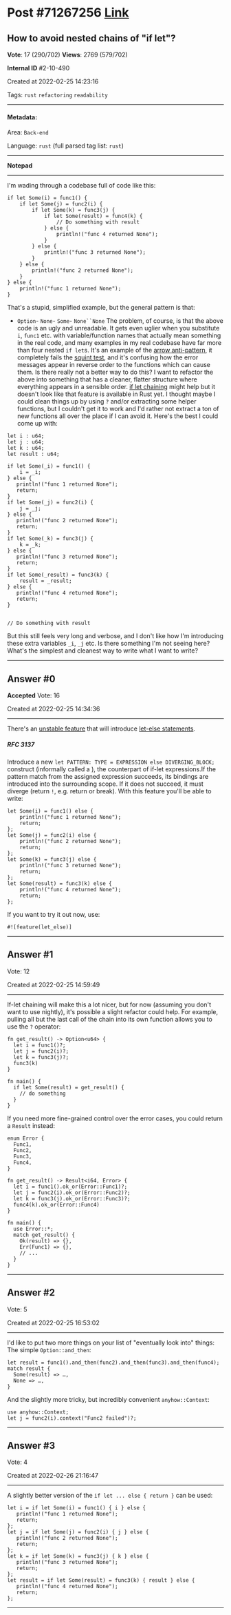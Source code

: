 
# Post \#71267256 [Link](https://stackoverflow.com/questions/71267256/)

## How to avoid nested chains of "if let"?

**Vote**: 17 (290/702) **Views**: 2769 (579/702) 

**Internal ID** \#2-10-490

Created at 2022-02-25 14:23:16

Tags: `rust` `refactoring` `readability`

----------

#### Metadata:

Area: `Back-end`

Language: `rust` (full parsed tag list: `rust`)

----------

**Notepad**


----------

I'm wading through a codebase full of code like this:
```
if let Some(i) = func1() {
    if let Some(j) = func2(i) {
        if let Some(k) = func3(j) {
            if let Some(result) = func4(k) {
                // Do something with result
            } else {
                println!("func 4 returned None");
            }
        } else {
            println!("func 3 returned None");
        }
    } else {
        println!("func 2 returned None");
    }
} else {
    println!("func 1 returned None");
}
```

That's a stupid, simplified example, but the general pattern is that:
- `Option`- `None`- `Some`- `None``None`
The problem, of course, is that the above code is an ugly and unreadable. It gets even uglier when you substitute `i`, `func1` etc. with variable/function names that actually mean something in the real code, and many examples in my real codebase have far more than four nested `if let`s. It's an example of the [arrow anti-pattern](http://wiki.c2.com/?ArrowAntiPattern), it completely fails the [squint test](https://atom.io/packages/squint-test), and it's confusing how the error messages appear in reverse order to the functions which can cause them.
Is there really not a better way to do this? I want to refactor the above into something that has a cleaner, flatter structure where everything appears in a sensible order. [if let chaining](https://rust-lang.github.io/rfcs/2497-if-let-chains.html) might help but it doesn't look like that feature is available in Rust yet. I thought maybe I could clean things up by using `?` and/or extracting some helper functions, but I couldn't get it to work and I'd rather not extract a ton of new functions all over the place if I can avoid it.
Here's the best I could come up with:
```
let i : u64;
let j : u64;
let k : u64;
let result : u64;

if let Some(_i) = func1() {
    i = _i;
} else {
   println!("func 1 returned None");
   return;
}
if let Some(_j) = func2(i) {
    j = _j;
} else {
   println!("func 2 returned None");
   return;
}
if let Some(_k) = func3(j) {
    k = _k;
} else {
   println!("func 3 returned None");
   return;
}
if let Some(_result) = func3(k) {
    result = _result;
} else {
   println!("func 4 returned None");
   return;
}


// Do something with result
```

But this still feels very long and verbose, and I don't like how I'm introducing these extra variables `_i`, `_j` etc.
Is there something I'm not seeing here? What's the simplest and cleanest way to write what I want to write?


----------
        
## Answer \#0

**Accepted** Vote: 16

Created at 2022-02-25 14:34:36

------------

There's an [unstable feature](https://github.com/rust-lang/rust/issues/87335) that will introduce [let-else statements](https://github.com/rust-lang/rfcs/blob/master/text/3137-let-else.md).
> 
##### RFC 3137

Introduce a new `let PATTERN: TYPE = EXPRESSION else DIVERGING_BLOCK;` construct (informally called a ), the counterpart of if-let expressions.If the pattern match from the assigned expression succeeds, its bindings are introduced into the surrounding scope. If it does not succeed, it must diverge (return `!`, e.g. return or break).
With this feature you'll be able to write:
```
let Some(i) = func1() else {
    println!("func 1 returned None");
    return;
};
let Some(j) = func2(i) else {
    println!("func 2 returned None");
    return;
};
let Some(k) = func3(j) else {
    println!("func 3 returned None");
    return;
};
let Some(result) = func3(k) else {
    println!("func 4 returned None");
    return;
};
```

If you want to try it out now, use:
```
#![feature(let_else)]
```



------------
    
    
## Answer \#1

 Vote: 12

Created at 2022-02-25 14:59:49

------------

If-let chaining will make this a lot nicer, but for now (assuming you don't want to use nightly), it's possible a slight refactor could help. For example, pulling all but the last call of the chain into its own function allows you to use the `?` operator:
```
fn get_result() -> Option<u64> {
  let i = func1()?;
  let j = func2(i)?;
  let k = func3(j)?;
  func3(k)
}

fn main() {
  if let Some(result) = get_result() {
    // do something
  }
}
```

If you need more fine-grained control over the error cases, you could return a `Result` instead:
```
enum Error {
  Func1,
  Func2,
  Func3,
  Func4,
}

fn get_result() -> Result<i64, Error> {
  let i = func1().ok_or(Error::Func1)?;
  let j = func2(i).ok_or(Error::Func2)?;
  let k = func3(j).ok_or(Error::Func3)?;
  func4(k).ok_or(Error::Func4)
}

fn main() {
  use Error::*;
  match get_result() {
    Ok(result) => {},
    Err(Func1) => {},
    // ...
  }
}
```



------------
    
    
## Answer \#2

 Vote: 5

Created at 2022-02-25 16:53:02

------------

I'd like to put two more things on your list of "eventually look into" things: The simple `Option::and_then`:
```
let result = func1().and_then(func2).and_then(func3).and_then(func4);
match result {
  Some(result) => …,
  None => …,
}
```

And the slightly more tricky, but incredibly convenient `anyhow::Context`:
```
use anyhow::Context;
let j = func2(i).context("Func2 failed")?;
```



------------
    
    
## Answer \#3

 Vote: 4

Created at 2022-02-26 21:16:47

------------

A slightly better version of the `if let ... else { return }` can be used:
```
let i = if let Some(i) = func1() { i } else {
   println!("func 1 returned None");
   return;
};
let j = if let Some(j) = func2(i) { j } else {
   println!("func 2 returned None");
   return;
};
let k = if let Some(k) = func3(j) { k } else {
   println!("func 3 returned None");
   return;
};
let result = if let Some(result) = func3(k) { result } else {
   println!("func 4 returned None");
   return;
};
```



------------
    
    